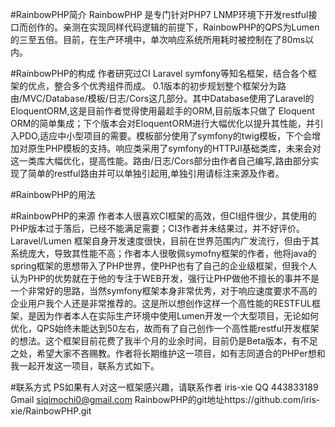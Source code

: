 #RainbowPHP简介
RainbowPHP 是专门针对PHP7 LNMP环境下开发restful接口而创作的。亲测在实现同样代码逻辑的前提下，RainbowPHP的QPS为Lumen的三至五倍。目前，在生产环境中，单次响应系统所用耗时被控制在了80ms以内。

#RainbowPHP的构成
作者研究过CI Laravel symfony等知名框架，结合各个框架的优点，整合多个优秀组件而成。
0.1版本的初步规划整个框架分为路由/MVC/Database/模板/日志/Cors这几部分。其中Database使用了Laravel的EloquentORM,这是目前作者觉得使用最趁手的ORM,目前版本只做了 Eloquent ORM的简单集成；下个版本会对EloquentORM进行大幅优化以提升其性能，并引入PDO,适应中小型项目的需要。模板部分使用了symfony的twig模板，下个会增加对原生PHP模板的支持。响应类采用了symfony的HTTPJI基础类库，未来会对这一类库大幅优化，提高性能。路由/日志/Cors部分由作者自己编写,路由部分实现了简单的restful路由并可以单独引起用,单独引用请标注来源及作者。

#RainbowPHP的用法



#RainbowPHP的来源
作者本人很喜欢CI框架的高效，但CI组件很少，其使用的PHP版本过于落后，已经不能满足需要；CI3作者并未结果过，并不好评价。Laravel/Lumen
框架自身开发速度很快，目前在世界范围内广发流行，但由于其系统庞大，导致其性能不高；作者本人很敬佩symofny框架的作者，他将java的spring框架的思想带入了PHP世界，使PHP也有了自己的企业级框架，但我个人认为PHP的优势就在于他的专注于WEB开发，强行让PHP做他不擅长的事并不是一个非常好的思路，当然symfony框架本身非常优秀，对于响应速度要求不高的企业用户我个人还是非常推荐的。这是所以想创作这样一个高性能的RESTFUL框架，是因为作者本人在实际生产环境中使用Lumen开发一个大型项目，无论如何优化，QPS始终未能达到50左右，故而有了自己创作一个高性能restful开发框架的想法。这个框架目前花费了我半个月的业余时间，目前仍是Beta版本，有不足之处，希望大家不吝赐教。作者将长期维护这一项目，如有志同道合的PHPer想和我一起开发这一项目，联系方式如下。

#联系方式
PS如果有人对这一框架感兴趣，请联系作者 iris-xie  QQ 443833189 Gmail siqimochi0@gmail.com   RainbowPHP的git地址https://github.com/iris-xie/RainbowPHP.git
